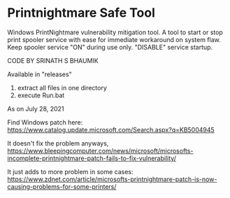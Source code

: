# Printnightmare Safe Tool
Windows PrintNightmare vulnerability mitigation tool. A tool to start or stop print spooler service with ease for immediate workaround on system flaw. Keep spooler service "ON" during use only. "DISABLE" service startup. 

CODE BY SRINATH S BHAUMIK

Available in "releases"
1. extract all files in one directory
2. execute Run.bat 

As on July 28, 2021

Find Windows patch here: https://www.catalog.update.microsoft.com/Search.aspx?q=KB5004945

It doesn't fix the problem anyways, https://www.bleepingcomputer.com/news/microsoft/microsofts-incomplete-printnightmare-patch-fails-to-fix-vulnerability/

It just adds to more problem in some cases: https://www.zdnet.com/article/microsofts-printnightmare-patch-is-now-causing-problems-for-some-printers/
